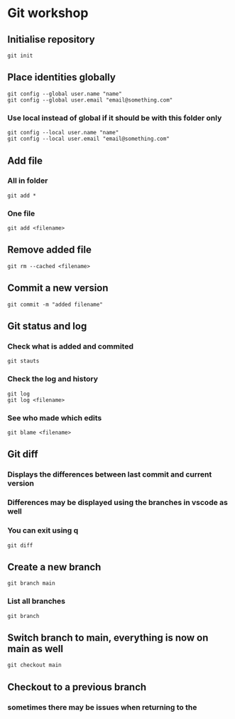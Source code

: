 # Git workshop 

## Initialise repository

	git init

## Place identities globally

	git config --global user.name "name"
	git config --global user.email "email@something.com"

### Use local instead of global if it should be with this folder only
	
	git config --local user.name "name"
	git config --local user.email "email@something.com"

## Add file
### All in folder
	git add *
###	One file
	git add <filename>

## Remove added file

	git rm --cached <filename>

## Commit a new version
	git commit -m "added filename"

## Git status and log
### Check what is added and commited
	git stauts

### Check the log and history
	git log
	git log <filename>

### See who made which edits
	git blame <filename>

## Git diff
### Displays the differences between last commit and current version
### Differences may be displayed using  the branches in vscode as well
### You can exit using q
	git diff

## Create a new branch
	git branch main
### List all branches
	git branch

## Switch branch to main, everything is now on main as well
	git checkout main

## Checkout to a previous branch
### sometimes there may be issues when returning to the 
